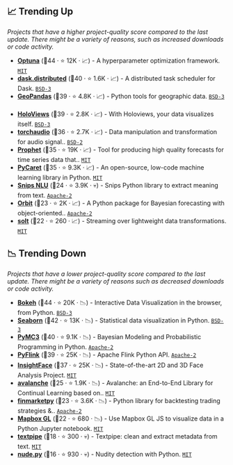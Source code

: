 ## 📈 Trending Up

_Projects that have a higher project-quality score compared to the last update. There might be a variety of reasons, such as increased downloads or code activity._

- <b><a href="https://github.com/optuna/optuna">Optuna</a></b> (🥇44 ·  ⭐ 12K · 📈) - A hyperparameter optimization framework. <code><a href="http://bit.ly/34MBwT8">MIT</a></code>
- <b><a href="https://github.com/dask/distributed">dask.distributed</a></b> (🥇40 ·  ⭐ 1.6K · 📈) - A distributed task scheduler for Dask. <code><a href="http://bit.ly/3aKzpTv">BSD-3</a></code>
- <b><a href="https://github.com/geopandas/geopandas">GeoPandas</a></b> (🥇39 ·  ⭐ 4.8K · 📈) - Python tools for geographic data. <code><a href="http://bit.ly/3aKzpTv">BSD-3</a></code> <code><img src="https://git.io/JLy1S" style="display:inline;" width="13" height="13"></code>
- <b><a href="https://github.com/holoviz/holoviews">HoloViews</a></b> (🥈39 ·  ⭐ 2.8K · 📈) - With Holoviews, your data visualizes itself. <code><a href="http://bit.ly/3aKzpTv">BSD-3</a></code> <code><img src="https://git.io/JLy1E" style="display:inline;" width="13" height="13"></code>
- <b><a href="https://github.com/pytorch/audio">torchaudio</a></b> (🥇36 ·  ⭐ 2.7K · 📈) - Data manipulation and transformation for audio signal.. <code><a href="http://bit.ly/3rqEWVr">BSD-2</a></code> <code><img src="https://git.io/JLy1Q" style="display:inline;" width="13" height="13"></code>
- <b><a href="https://github.com/facebook/prophet">Prophet</a></b> (🥇35 ·  ⭐ 19K · 📈) - Tool for producing high quality forecasts for time series data that.. <code><a href="http://bit.ly/34MBwT8">MIT</a></code>
- <b><a href="https://github.com/pycaret/pycaret">PyCaret</a></b> (🥈35 ·  ⭐ 9.3K · 📈) - An open-source, low-code machine learning library in Python. <code><a href="http://bit.ly/34MBwT8">MIT</a></code>
- <b><a href="https://github.com/snipsco/snips-nlu">Snips NLU</a></b> (🥉24 ·  ⭐ 3.9K · 💀) - Snips Python library to extract meaning from text. <code><a href="http://bit.ly/3nYMfla">Apache-2</a></code>
- <b><a href="https://github.com/uber/orbit">Orbit</a></b> (🥉23 ·  ⭐ 2K · 📈) - A Python package for Bayesian forecasting with object-oriented.. <code><a href="http://bit.ly/3nYMfla">Apache-2</a></code>
- <b><a href="https://github.com/imedslab/solt">solt</a></b> (🥉22 ·  ⭐ 260 · 📈) - Streaming over lightweight data transformations. <code><a href="http://bit.ly/34MBwT8">MIT</a></code>

## 📉 Trending Down

_Projects that have a lower project-quality score compared to the last update. There might be a variety of reasons such as decreased downloads or code activity._

- <b><a href="https://github.com/bokeh/bokeh">Bokeh</a></b> (🥇44 ·  ⭐ 20K · 📉) - Interactive Data Visualization in the browser, from Python. <code><a href="http://bit.ly/3aKzpTv">BSD-3</a></code>
- <b><a href="https://github.com/mwaskom/seaborn">Seaborn</a></b> (🥇42 ·  ⭐ 13K · 📉) - Statistical data visualization in Python. <code><a href="http://bit.ly/3aKzpTv">BSD-3</a></code>
- <b><a href="https://github.com/pymc-devs/pymc">PyMC3</a></b> (🥇40 ·  ⭐ 9.1K · 📉) - Bayesian Modeling and Probabilistic Programming in Python. <code><a href="http://bit.ly/3nYMfla">Apache-2</a></code>
- <b><a href="https://github.com/apache/flink">PyFlink</a></b> (🥈39 ·  ⭐ 25K · 📉) - Apache Flink Python API. <code><a href="http://bit.ly/3nYMfla">Apache-2</a></code>
- <b><a href="https://github.com/deepinsight/insightface">InsightFace</a></b> (🥈37 ·  ⭐ 25K · 📉) - State-of-the-art 2D and 3D Face Analysis Project. <code><a href="http://bit.ly/34MBwT8">MIT</a></code> <code><img src="https://git.io/JLy1X" style="display:inline;" width="13" height="13"></code>
- <b><a href="https://github.com/ContinualAI/avalanche">avalanche</a></b> (🥉25 ·  ⭐ 1.9K · 📉) - Avalanche: an End-to-End Library for Continual Learning based on.. <code><a href="http://bit.ly/34MBwT8">MIT</a></code>
- <b><a href="https://github.com/cuemacro/finmarketpy">finmarketpy</a></b> (🥉23 ·  ⭐ 3.6K · 📉) - Python library for backtesting trading strategies &.. <code><a href="http://bit.ly/3nYMfla">Apache-2</a></code>
- <b><a href="https://github.com/mapbox/mapboxgl-jupyter">Mapbox GL</a></b> (🥉22 ·  ⭐ 680 · 📉) - Use Mapbox GL JS to visualize data in a Python Jupyter notebook. <code><a href="http://bit.ly/34MBwT8">MIT</a></code> <code><img src="https://git.io/JLy1E" style="display:inline;" width="13" height="13"></code>
- <b><a href="https://github.com/textpipe/textpipe">textpipe</a></b> (🥉18 ·  ⭐ 300 · 💀) - Textpipe: clean and extract metadata from text. <code><a href="http://bit.ly/34MBwT8">MIT</a></code>
- <b><a href="https://github.com/hhatto/nude.py">nude.py</a></b> (🥉16 ·  ⭐ 930 · 💀) - Nudity detection with Python. <code><a href="http://bit.ly/34MBwT8">MIT</a></code>

